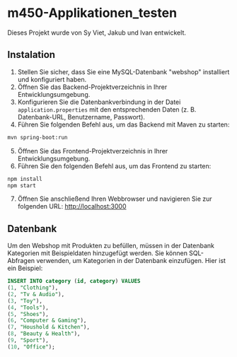 # m450-Applikationen_testen

Dieses Projekt wurde von Sy Viet, Jakub und Ivan entwickelt.

## Instalation

1. Stellen Sie sicher, dass Sie eine MySQL-Datenbank "webshop" installiert und konfiguriert haben.
2. Öffnen Sie das Backend-Projektverzeichnis in Ihrer Entwicklungsumgebung.
3. Konfigurieren Sie die Datenbankverbindung in der Datei `application.properties` mit den entsprechenden Daten (z. B. Datenbank-URL, Benutzername, Passwort).
4. Führen Sie folgenden Befehl aus, um das Backend mit Maven zu starten:

```sh
mvn spring-boot:run
```
5. Öffnen Sie das Frontend-Projektverzeichnis in Ihrer Entwicklungsumgebung.
6. Führen Sie den folgenden Befehl aus, um das Frontend zu starten:
```sh
npm install
npm start
```
7. Öffnen Sie anschließend Ihren Webbrowser und navigieren Sie zur folgenden URL: [http://localhost:3000](http://localhost:3000)

## Datenbank 
Um den Webshop mit Produkten zu befüllen, müssen in der Datenbank Kategorien mit Beispieldaten hinzugefügt werden. Sie können SQL-Abfragen verwenden, um Kategorien in der Datenbank einzufügen. Hier ist ein Beispiel:

```sql
INSERT INTO category (id, category) VALUES 
(1, "Clothing"),
(2, "Tv & Audio"),
(3, "Toy"),
(4, "Tools"),
(5, "Shoes"),
(6, "Computer & Gaming"),
(7, "Houshold & Kitchen"),
(8, "Beauty & Health"),
(9, "Sport"),
(10, "Office");
